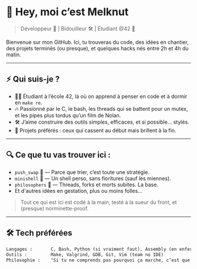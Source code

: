 # 👋 Hey, moi c’est Melknut

> Développeur 🧠 | Bidouilleur 🛠️ | Étudiant @42 🚀

Bienvenue sur mon GitHub. Ici, tu trouveras du code, des idées en chantier, des projets terminés (ou presque), et quelques hacks nés entre 2h et 4h du matin.  

---

## ⚡ Qui suis-je ?

- 🧑‍💻 Étudiant à l’école 42, là où on apprend à penser en code et à dormir en `make re`.
- 🔥 Passionné par le C, le bash, les threads qui se battent pour un mutex, et les pipes plus tordus qu’un film de Nolan.
- 🛠️ J’aime construire des outils simples, efficaces, et si possible... stylés.
- 🧩 Projets préférés : ceux qui cassent au début mais brillent à la fin.

---

## 🔍 Ce que tu vas trouver ici :

- `push_swap` 🥞 — Parce que trier, c’est toute une stratégie.
- `minishell` 🐚 — Un shell perso, sans fioritures (sauf les miennes).
- `philosophers` 🍝 — Threads, forks et morts subites. La base.
- Et d'autres idées en gestation, plus ou moins folles...

> Tout ce qui est ici est codé à la main, testé à la sueur du front, et (presque) norminette-proof.

---

## 🛠️ Tech préférées

```txt
Langages :       C, Bash, Python (si vraiment faut), Assembly (en enfer)
Outils :         Make, Valgrind, GDB, Git, Vim (team no IDE)
Philosophie :    "Si tu ne comprends pas pourquoi ça marche, c’est que ça va péter."
